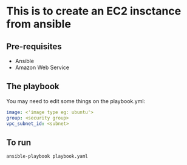 # This is to create an EC2 insctance from ansible

## Pre-requisites

- Ansible
- Amazon Web Service

## The playbook

You may need to edit some things on the playbook.yml:

```yaml
image: <'image type eg: ubuntu'>
group: <security group>
vpc_subnet_id: <subnet>
```

## To run

```bash
ansible-playbook playbook.yaml
```